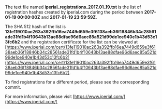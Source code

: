 The text file named **iperial_registrations_2017_01_19.txt** is the list of registration hashes created by iperial.com during the period between **2017-01-19 00:00:00Z** and **2017-01-19 23:59:59Z**.

The SHA 512 hash of the list is **13fe119010ac263a392ffb16ea7449d659e3f6138aeb36f18846b34c28561ade31fd1b4f10643b13ae88dfae96d6aec85a521d99de1ce940e1b43d53c13fc6b2** and the registration certificate for the list can be viewed at [https://www.iperial.com/cert/13fe119010ac263a392ffb16ea7449d659e3f6138aeb36f18846b34c28561ade31fd1b4f10643b13ae88dfae96d6aec85a521d99de1ce940e1b43d53c13fc6b2](https://www.iperial.com/cert/13fe119010ac263a392ffb16ea7449d659e3f6138aeb36f18846b34c28561ade31fd1b4f10643b13ae88dfae96d6aec85a521d99de1ce940e1b43d53c13fc6b2).

To find registrations for a different period, please see the corresponding commit.

For more information, please visit [https://www.iperial.com/](https://www.iperial.com/)

